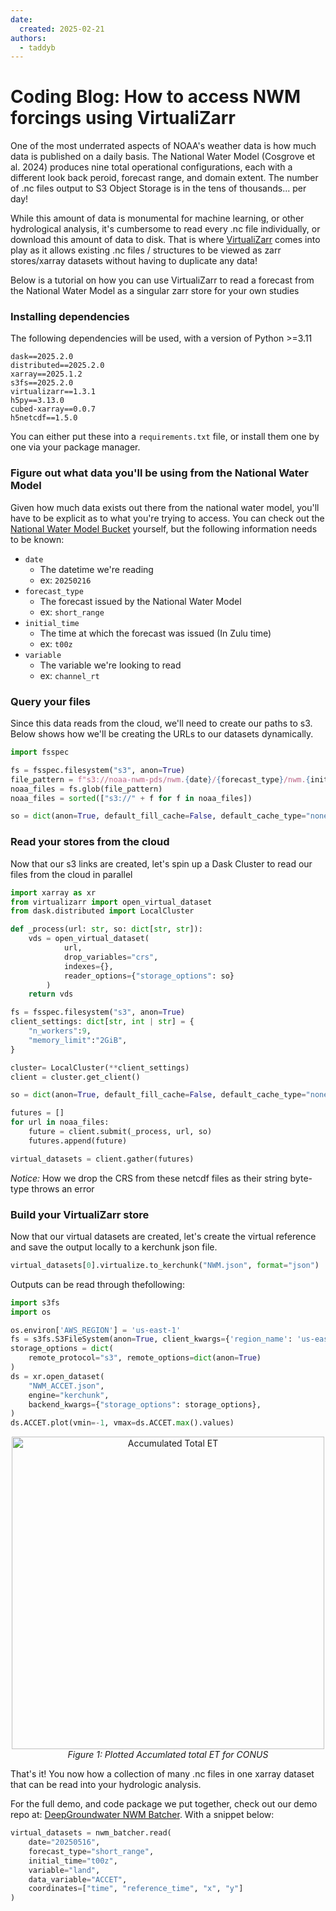 ```yaml
---
date:
  created: 2025-02-21
authors:
  - taddyb
---
```


# Coding Blog: How to access NWM forcings using VirtualiZarr

One of the most underrated aspects of NOAA's weather data is how much data is published on a daily basis. The National Water Model (Cosgrove et al. 2024) produces nine total operational configurations, each with a different look back peroid, forecast range, and domain extent. The number of .nc files output to S3 Object Storage is in the tens of thousands... per day!

While this amount of data is monumental for machine learning, or other hydrological analysis, it's cumbersome to read every .nc file individually, or download this amount of data to disk. That is where [VirtualiZarr](https://github.com/zarr-developers/VirtualiZarr) comes into play as it allows existing .nc files / structures to be viewed as zarr stores/xarray datasets without having to duplicate any data!

Below is a tutorial on how you can use VirtualiZarr to read a forecast from the National Water Model as a singular zarr store for your own studies

<!-- more -->

### Installing dependencies
The following dependencies will be used, with a version of Python >=3.11
```
dask==2025.2.0
distributed==2025.2.0
xarray==2025.1.2
s3fs==2025.2.0
virtualizarr==1.3.1
h5py==3.13.0
cubed-xarray==0.0.7
h5netcdf==1.5.0
```

You can either put these into a `requirements.txt` file, or install them one by one via your package manager.

### Figure out what data you'll be using from the National Water Model
Given how much data exists out there from the national water model, you'll have to be explicit as to what you're trying to access. You can check out the
[National Water Model Bucket](https://noaa-nwm-pds.s3.amazonaws.com/index.html) yourself, but the following information needs to be known:

- `date`
    - The datetime we're reading
    - ex: `20250216`
- `forecast_type`
    - The forecast issued by the National Water Model
    - ex: `short_range`
- `initial_time`
    - The time at which the forecast was issued (In Zulu time)
    - ex: `t00z`
- `variable`
    - The variable we're looking to read
    - ex: `channel_rt`

### Query your files

Since this data reads from the cloud, we'll need to create our paths to s3. Below shows how we'll be creating the URLs to our datasets dynamically.

```python
import fsspec

fs = fsspec.filesystem("s3", anon=True)
file_pattern = f"s3://noaa-nwm-pds/nwm.{date}/{forecast_type}/nwm.{initial_time}.{forecast_type}.{variable}.*.nc"
noaa_files = fs.glob(file_pattern)
noaa_files = sorted(["s3://" + f for f in noaa_files])

so = dict(anon=True, default_fill_cache=False, default_cache_type="none")
```

### Read your stores from the cloud

Now that our s3 links are created, let's spin up a Dask Cluster to read our files from the cloud in parallel

```python
import xarray as xr
from virtualizarr import open_virtual_dataset
from dask.distributed import LocalCluster

def _process(url: str, so: dict[str, str]):
    vds = open_virtual_dataset(
            url, 
            drop_variables="crs",
            indexes={}, 
            reader_options={"storage_options": so}
        )
    return vds

fs = fsspec.filesystem("s3", anon=True)
client_settings: dict[str, int | str] = {
    "n_workers":9,
    "memory_limit":"2GiB",
}

cluster= LocalCluster(**client_settings)  
client = cluster.get_client()

so = dict(anon=True, default_fill_cache=False, default_cache_type="none")

futures = []
for url in noaa_files:  
    future = client.submit(_process, url, so)
    futures.append(future)

virtual_datasets = client.gather(futures)  
```

*Notice:* How we drop the CRS from these netcdf files as their string byte-type throws an error

### Build your VirtualiZarr store

Now that our virtual datasets are created, let's create the virtual reference and save the output locally to a kerchunk json file.

```python
virtual_datasets[0].virtualize.to_kerchunk("NWM.json", format="json")
```

Outputs can be read through thefollowing:
```python
import s3fs
import os

os.environ['AWS_REGION'] = 'us-east-1'
fs = s3fs.S3FileSystem(anon=True, client_kwargs={'region_name': 'us-east-1'})
storage_options = dict(
    remote_protocol="s3", remote_options=dict(anon=True)
)
ds = xr.open_dataset(
    "NWM_ACCET.json",
    engine="kerchunk",
    backend_kwargs={"storage_options": storage_options},
)
ds.ACCET.plot(vmin=-1, vmax=ds.ACCET.max().values)
```

<p align="center">
  <img src="https://github.com/DeepGroundwater/DeepGroundwater.github.io/blob/master/docs/blog/posts/pics/nwm_accet.png.png?raw=true" alt="Accumulated Total ET" width="500"/>
  <br>
  <em>Figure 1: Plotted Accumlated total ET for CONUS</em>
</p>

That's it! You now how a collection of many .nc files in one xarray dataset that can be read into your hydrologic analysis.

For the full demo, and code package we put together, check out our demo repo at: [DeepGroundwater NWM Batcher](https://github.com/DeepGroundwater/nwm_batcher/blob/master/examples/read_short_range.ipynb). With a snippet below:

```python
virtual_datasets = nwm_batcher.read(
    date="20250516",
    forecast_type="short_range",
    initial_time="t00z",
    variable="land",
    data_variable="ACCET",
    coordinates=["time", "reference_time", "x", "y"]
)
```
